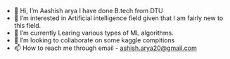 - 👋 Hi, I’m Aashish arya I have done B.tech from DTU
- 👀 I’m interested in Artificial intelligence field given that I am fairly new to this field. 
- 🌱 I’m currently Learing various types of ML algorithms.
- 💞️ I’m looking to collaborate on some kaggle compitions
- 📫 How to reach me through email - ashish.arya20@gmail.com

<!---
Aashish-arya/Projects is a ✨ special ✨ repository because its `README.md` (this file) appears on your GitHub profile.
You can click the Preview link to take a look at your changes.
--->
